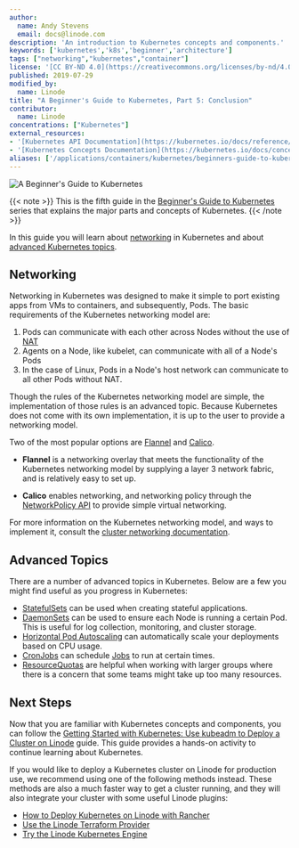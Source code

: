 ```yaml
---
author:
  name: Andy Stevens
  email: docs@linode.com
description: 'An introduction to Kubernetes concepts and components.'
keywords: ['kubernetes','k8s','beginner','architecture']
tags: ["networking","kubernetes","container"]
license: '[CC BY-ND 4.0](https://creativecommons.org/licenses/by-nd/4.0)'
published: 2019-07-29
modified_by:
  name: Linode
title: "A Beginner's Guide to Kubernetes, Part 5: Conclusion"
contributor:
  name: Linode
concentrations: ["Kubernetes"]
external_resources:
- '[Kubernetes API Documentation](https://kubernetes.io/docs/reference/generated/kubernetes-api/v1.17/)'
- '[Kubernetes Concepts Documentation](https://kubernetes.io/docs/concepts/)'
aliases: ['/applications/containers/kubernetes/beginners-guide-to-kubernetes-conclusion/','/applications/containers/kubernetes/beginners-guide-to-kubernetes-part-5-conclusion/']
---
```


![A Beginner's Guide to Kubernetes](beginners-guide-to-kubernetes.png "A Beginner's Guide to Kubernetes")

{{< note >}}
This is the fifth guide in the [Beginner's Guide to Kubernetes](/docs/kubernetes/beginners-guide-to-kubernetes) series that explains the major parts and concepts of Kubernetes.
{{< /note >}}

In this guide you will learn about [networking](#networking) in Kubernetes and about [advanced Kubernetes topics](#advanced-topics).

## Networking

Networking in Kubernetes was designed to make it simple to port existing apps from VMs to containers, and subsequently, Pods. The basic requirements of the Kubernetes networking model are:

1.  Pods can communicate with each other across Nodes without the use of [NAT](https://whatismyipaddress.com/nat)
2.  Agents on a Node, like kubelet, can communicate with all of a Node's Pods
3.  In the case of Linux, Pods in a Node's host network can communicate to all other Pods without NAT.

Though the rules of the Kubernetes networking model are simple, the implementation of those rules is an advanced topic. Because Kubernetes does not come with its own implementation, it is up to the user to provide a networking model.

Two of the most popular options are [Flannel](https://github.com/coreos/flannel#flannel) and [Calico](https://docs.projectcalico.org/v2.0/getting-started/kubernetes/).

 - **Flannel** is a networking overlay that meets the functionality of the Kubernetes networking model by supplying a layer 3 network fabric, and is relatively easy to set up.

 - **Calico** enables networking, and networking policy through the [NetworkPolicy API](https://kubernetes.io/docs/concepts/services-networking/network-policies/) to provide simple virtual networking.

For more information on the Kubernetes networking model, and ways to implement it, consult the [cluster networking documentation](https://kubernetes.io/docs/concepts/cluster-administration/networking/).

## Advanced Topics

There are a number of advanced topics in Kubernetes. Below are a few you might find useful as you progress in Kubernetes:

  - [StatefulSets](https://kubernetes.io/docs/tutorials/stateful-application/basic-stateful-set/) can be used when creating stateful applications.
  - [DaemonSets](https://kubernetes.io/docs/concepts/workloads/controllers/daemonset/) can be used to ensure each Node is running a certain Pod. This is useful for log collection, monitoring, and cluster storage.
  - [Horizontal Pod Autoscaling](https://kubernetes.io/docs/tasks/run-application/horizontal-pod-autoscale/) can automatically scale your deployments based on CPU usage.
  - [CronJobs](https://kubernetes.io/docs/concepts/workloads/controllers/cron-jobs/) can schedule [Jobs](#jobs) to run at certain times.
  - [ResourceQuotas](https://kubernetes.io/docs/concepts/policy/resource-quotas/) are helpful when working with larger groups where there is a concern that some teams might take up too many resources.

## Next Steps

Now that you are familiar with Kubernetes concepts and components, you can follow the [Getting Started with Kubernetes: Use kubeadm to Deploy a Cluster on Linode](/docs/kubernetes/getting-started-with-kubernetes/) guide. This guide provides a hands-on activity to continue learning about Kubernetes.

If you would like to deploy a Kubernetes cluster on Linode for production use, we recommend using one of the following methods instead. These methods are also a much faster way to get a cluster running, and they will also integrate your cluster with some useful Linode plugins:

  - [How to Deploy Kubernetes on Linode with Rancher](/docs/kubernetes/how-to-deploy-kubernetes-on-linode-with-rancher-2-x/)
  - [Use the Linode Terraform Provider](https://www.terraform.io/docs/providers/linode/index.html)
  - [Try the Linode Kubernetes Engine](/docs/kubernetes/deploy-and-manage-a-cluster-with-linode-kubernetes-engine-a-tutorial/)
